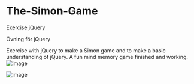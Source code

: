 # The-Simon-Game
Exercise jQuery

Övning för jQuery

Exercise with jQuery to make a Simon game and to make a basic understanding of jQuery. A fun mind memory game finished and working. 
![image](https://user-images.githubusercontent.com/83230387/235148057-e28b09bf-393e-4619-9541-bffcd35ef660.png)


![image](https://user-images.githubusercontent.com/83230387/235148178-0c5a5089-398b-4d71-976e-38f275a8f1fc.png)
